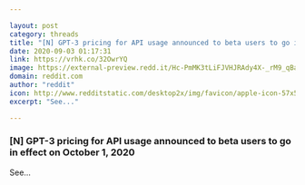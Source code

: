 ```yaml
---

layout: post
category: threads
title: "[N] GPT-3 pricing for API usage announced to beta users to go in effect on October 1, 2020"
date: 2020-09-03 01:17:31
link: https://vrhk.co/32OwrYQ
image: https://external-preview.redd.it/Hc-PmMK3tLiFJVHJRAdy4X-_rM9_qBaZIw3jtv8ICBU.jpg?width=140&height=73.2984293194&auto=webp&crop=140:73.2984293194,smart&s=5b9504ee3b4515c836a14ce1df187562fa1177d4
domain: reddit.com
author: "reddit"
icon: http://www.redditstatic.com/desktop2x/img/favicon/apple-icon-57x57.png
excerpt: "See..."

---
```


### [N] GPT-3 pricing for API usage announced to beta users to go in effect on October 1, 2020

See...
